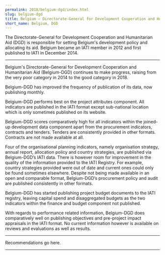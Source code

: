 ```yaml
---
permalink: 2018/belgium-dgd/index.html
slug: belgium-dgd
title: Belgium – Directorate-General for Development Cooperation and Humanitarian Aid (DGD)
short_name: Belgium, DGD
---
```


The Directorate-General for Development Cooperation and Humanitarian Aid (DGD) is responsible for setting Belgium's development policy and allocating its aid. Belgium became an IATI member in 2012 and first published to IATI in December 2014. 

---

Belgium's Directorate-General for Development Cooperation and Humanitarian Aid (Belgium-DGD) continues to make progress, raising from the very poor category in 2014 to the good category in 2018. 

Belgium-DGD has improved the frequency of publication of its data, now publishing monthly. 

Belgium-DGD performs best on the project attributes component. All indicators are published in the IATI format except sub-national location which is only sometimes published on its website.

Belgium-DGD scores comparatively high for all indicators within the joined-up development data component apart from the procurement indicators, contracts and tenders. Tenders are consistently provided in other formats. Contracts are not made available at all. 

Four of the organisational planning indicators, namely organisation strategy, annual report, allocation policy and country strategies, are published via Belgium-DGD’s IATI data. There is however room for improvement in the quality of the information provided to the IATI Registry. For example, country strategies provided were out of date and current ones could only be found sometimes elsewhere. Despite not being made available in an open and comparable format, Belgium-DGD’s procurement policy and audit are published consistently in other formats.

Belgium-DGD has started publishing project budget documents to the IATI registry, leaving capital spend and disaggregated budgets as the two indicators within the finance and budget component not published. 

With regards to performance related information, Belgium-DGD does comparatively well on publishing objectives and pre-project impact appraisals in the IATI format. No current information however is available on reviews and evaluations as well as results.


---

Recommendations go here.

---
